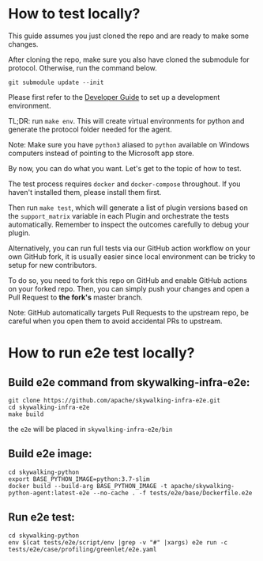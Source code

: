 # How to test locally?

This guide assumes you just cloned the repo and are ready to make some changes.

After cloning the repo, make sure you also have cloned the submodule for protocol. Otherwise, run the command below. 
```
git submodule update --init
```

Please first refer to the [Developer Guide](Developer.md) to set up a development environment.

TL;DR: run ``make env``. This will create virtual environments for python and generate the protocol folder needed for the agent.

Note: Make sure you have `python3` aliased to `python` available on Windows computers instead of pointing to the Microsoft app store.

By now, you can do what you want. Let's get to the topic of how to test.

The test process requires `docker` and `docker-compose` throughout. If you haven't installed them, please install them first.

Then run ``make test``, which will generate a list of plugin versions based on the `support_matrix` variable in each Plugin and orchestrate
the tests automatically. Remember to inspect the outcomes carefully to debug your plugin.

Alternatively, you can run full tests via our GitHub action workflow on your own GitHub fork, it is usually easier since local environment can be
tricky to setup for new contributors. 

To do so, you need to fork this repo on GitHub and enable GitHub actions on your forked repo. Then, you can simply push your changes and
open a Pull Request to **the fork's** master branch. 

Note: GitHub automatically targets Pull Requests to the upstream repo, be careful when you open them to avoid accidental PRs to upstream.

# How to run e2e test locally?
 ## Build e2e command from skywalking-infra-e2e:
 ```shell
 git clone https://github.com/apache/skywalking-infra-e2e.git
 cd skywalking-infra-e2e
 make build
 ```
 the `e2e` will be placed in `skywalking-infra-e2e/bin`

## Build e2e image:
 ```shell
 cd skywalking-python
 export BASE_PYTHON_IMAGE=python:3.7-slim
 docker build --build-arg BASE_PYTHON_IMAGE -t apache/skywalking-python-agent:latest-e2e --no-cache . -f tests/e2e/base/Dockerfile.e2e
 ```

## Run e2e test:
```shell
cd skywalking-python
env $(cat tests/e2e/script/env |grep -v "#" |xargs) e2e run -c tests/e2e/case/profiling/greenlet/e2e.yaml 

```
